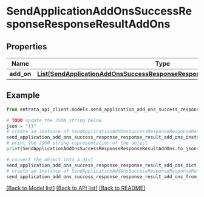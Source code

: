 # SendApplicationAddOnsSuccessResponseResponseResultAddOns


## Properties

Name | Type | Description | Notes
------------ | ------------- | ------------- | -------------
**add_on** | [**List[SendApplicationAddOnsSuccessResponseResponseResultAddOnsAddOnInner]**](SendApplicationAddOnsSuccessResponseResponseResultAddOnsAddOnInner.md) |  | 

## Example

```python
from entrata_api_client.models.send_application_add_ons_success_response_response_result_add_ons import SendApplicationAddOnsSuccessResponseResponseResultAddOns

# TODO update the JSON string below
json = "{}"
# create an instance of SendApplicationAddOnsSuccessResponseResponseResultAddOns from a JSON string
send_application_add_ons_success_response_response_result_add_ons_instance = SendApplicationAddOnsSuccessResponseResponseResultAddOns.from_json(json)
# print the JSON string representation of the object
print(SendApplicationAddOnsSuccessResponseResponseResultAddOns.to_json())

# convert the object into a dict
send_application_add_ons_success_response_response_result_add_ons_dict = send_application_add_ons_success_response_response_result_add_ons_instance.to_dict()
# create an instance of SendApplicationAddOnsSuccessResponseResponseResultAddOns from a dict
send_application_add_ons_success_response_response_result_add_ons_from_dict = SendApplicationAddOnsSuccessResponseResponseResultAddOns.from_dict(send_application_add_ons_success_response_response_result_add_ons_dict)
```
[[Back to Model list]](../README.md#documentation-for-models) [[Back to API list]](../README.md#documentation-for-api-endpoints) [[Back to README]](../README.md)


